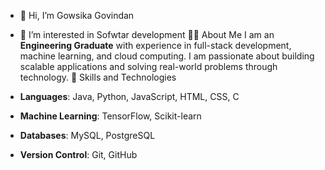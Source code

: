 - 👋 Hi, I’m Gowsika Govindan
- 👀 I’m interested in  Sofwtar development
  👨‍💻 About Me
  I am an **Engineering Graduate** with experience in full-stack development, machine learning, and cloud computing.
  I am passionate about building scalable applications and solving real-world problems through technology.
🚀 Skills and Technologies

- **Languages**: Java, Python, JavaScript, HTML, CSS, C
- **Machine Learning**: TensorFlow, Scikit-learn
- **Databases**: MySQL, PostgreSQL
- **Version Control**: Git, GitHub

<!---
gowsika2902/gowsika2902 is a ✨ special ✨ repository because its `README.md` (this file) appears on your GitHub profile.
You can click the Preview link to take a look at your changes.
--->
